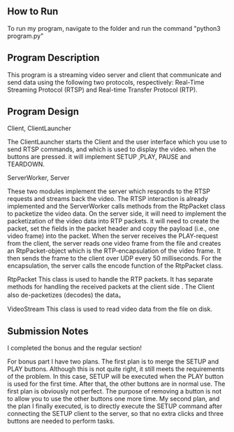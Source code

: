 
## How to Run

To run my program, navigate to the folder and run the command "python3 program.py"

## Program Description

This program is a streaming video server and client that communicate and send data
using the following two protocols, respectively: Real-Time Streaming Protocol (RTSP) and Real-time
Transfer Protocol (RTP).

## Program Design

Client, ClientLauncher

The ClientLauncher starts the Client and the user interface which you use to send RTSP commands, and which is used to display the video. when the buttons are pressed. it will implement SETUP ,PLAY, PAUSE and TEARDOWN.

ServerWorker, Server

These two modules implement the server which responds to the RTSP requests and streams back the video. The RTSP interaction is already implemented and the ServerWorker calls methods from the RtpPacket class to packetize the video data. 
On the server side, it will need to implement the packetization of the video data into RTP packets. it
will need to create the packet, set the fields in the packet header and copy the payload (i.e., one video frame)
into the packet.
When the server receives the PLAY-request from the client, the server reads one video frame from the file
and creates an RtpPacket-object which is the RTP-encapsulation of the video frame. It then sends the frame
to the client over UDP every 50 milliseconds.
For the encapsulation, the server calls the encode function of the RtpPacket class.

RtpPacket
This class is used to handle the RTP packets. It has separate methods for handling the received packets at the client side . The Client also de-packetizes (decodes) the data。

VideoStream
This class is used to read video data from the file on disk. 


## Submission Notes

I completed the bonus and the regular section!

For bonus part I have two plans. The first plan is to merge the SETUP and PLAY buttons. Although this is not quite right, it still meets the requirements of the problem. In this case, SETUP will be executed when the PLAY button is used for the first time. After that, the other buttons are in normal use. The first plan is obviously not perfect. The purpose of removing a button is not to allow you to use the other buttons one more time. My second plan, and the plan I finally executed, is to directly execute the SETUP command after connecting the SETUP client to the server, so that no extra clicks and three buttons are needed to perform tasks.

